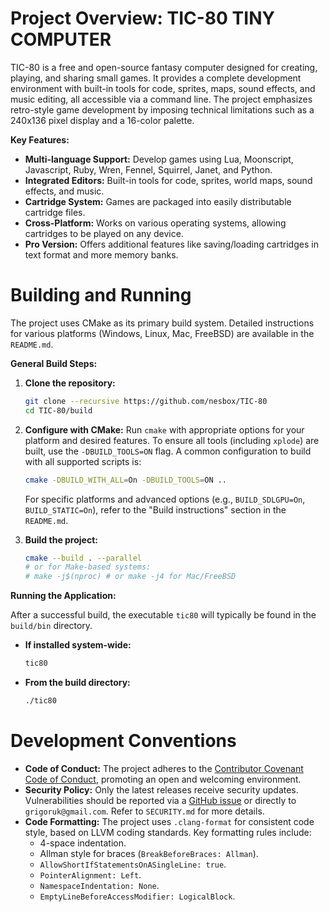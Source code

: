 # Project Overview: TIC-80 TINY COMPUTER

TIC-80 is a free and open-source fantasy computer designed for creating, playing, and sharing small games. It provides a complete development environment with built-in tools for code, sprites, maps, sound effects, and music editing, all accessible via a command line. The project emphasizes retro-style game development by imposing technical limitations such as a 240x136 pixel display and a 16-color palette.

**Key Features:**
*   **Multi-language Support:** Develop games using Lua, Moonscript, Javascript, Ruby, Wren, Fennel, Squirrel, Janet, and Python.
*   **Integrated Editors:** Built-in tools for code, sprites, world maps, sound effects, and music.
*   **Cartridge System:** Games are packaged into easily distributable cartridge files.
*   **Cross-Platform:** Works on various operating systems, allowing cartridges to be played on any device.
*   **Pro Version:** Offers additional features like saving/loading cartridges in text format and more memory banks.

# Building and Running

The project uses CMake as its primary build system. Detailed instructions for various platforms (Windows, Linux, Mac, FreeBSD) are available in the `README.md`.

**General Build Steps:**

1.  **Clone the repository:**
    ```bash
    git clone --recursive https://github.com/nesbox/TIC-80
    cd TIC-80/build
    ```
2.  **Configure with CMake:**
    Run `cmake` with appropriate options for your platform and desired features. To ensure all tools (including `xplode`) are built, use the `-DBUILD_TOOLS=ON` flag. A common configuration to build with all supported scripts is:
    ```bash
    cmake -DBUILD_WITH_ALL=On -DBUILD_TOOLS=ON ..
    ```
    For specific platforms and advanced options (e.g., `BUILD_SDLGPU=On`, `BUILD_STATIC=On`), refer to the "Build instructions" section in the `README.md`.

3.  **Build the project:**
    ```bash
    cmake --build . --parallel
    # or for Make-based systems:
    # make -j$(nproc) # or make -j4 for Mac/FreeBSD
    ```

**Running the Application:**

After a successful build, the executable `tic80` will typically be found in the `build/bin` directory.

*   **If installed system-wide:**
    ```bash
    tic80
    ```
*   **From the build directory:**
    ```bash
    ./tic80
    ```

# Development Conventions

*   **Code of Conduct:** The project adheres to the [Contributor Covenant Code of Conduct](CODE_OF_CONDUCT.md), promoting an open and welcoming environment.
*   **Security Policy:** Only the latest releases receive security updates. Vulnerabilities should be reported via a [GitHub issue](https://github.com/nesbox/TIC-80/issues/new) or directly to `grigoruk@gmail.com`. Refer to `SECURITY.md` for more details.
*   **Code Formatting:** The project uses `.clang-format` for consistent code style, based on LLVM coding standards. Key formatting rules include:
    *   4-space indentation.
    *   Allman style for braces (`BreakBeforeBraces: Allman`).
    *   `AllowShortIfStatementsOnASingleLine: true`.
    *   `PointerAlignment: Left`.
    *   `NamespaceIndentation: None`.
    *   `EmptyLineBeforeAccessModifier: LogicalBlock`.
